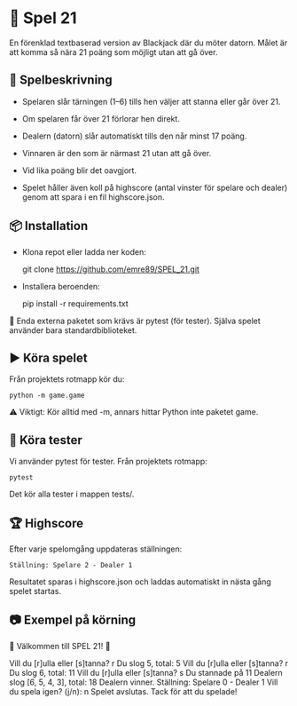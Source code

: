 # 🎲 Spel 21

En förenklad textbaserad version av Blackjack där du möter datorn.
Målet är att komma så nära 21 poäng som möjligt utan att gå över.

## 📖 Spelbeskrivning

* Spelaren slår tärningen (1–6) tills hen väljer att stanna eller går över 21.

* Om spelaren får över 21 förlorar hen direkt.

* Dealern (datorn) slår automatiskt tills den når minst 17 poäng.

* Vinnaren är den som är närmast 21 utan att gå över.

* Vid lika poäng blir det oavgjort.

* Spelet håller även koll på highscore (antal vinster för spelare och dealer) genom att spara i en fil highscore.json.

## 📦 Installation

* Klona repot eller ladda ner koden:

    git clone <https://github.com/emre89/SPEL_21.git>


* Installera beroenden:

    pip install -r requirements.txt

📌 Enda externa paketet som krävs är pytest (för tester). Själva spelet använder bara standardbiblioteket.

## ▶️ Köra spelet

Från projektets rotmapp kör du:

    python -m game.game

⚠️ Viktigt: Kör alltid med -m, annars hittar Python inte paketet game.

## 🧪 Köra tester

Vi använder pytest för tester.
Från projektets rotmapp:

    pytest

Det kör alla tester i mappen tests/.

## 🏆 Highscore

Efter varje spelomgång uppdateras ställningen:

    Ställning: Spelare 2 - Dealer 1

Resultatet sparas i highscore.json och laddas automatiskt in nästa gång spelet startas.

## 📷 Exempel på körning

🎲 Välkommen till SPEL 21! 🎲

Vill du [r]ulla eller [s]tanna? r
Du slog 5, total: 5
Vill du [r]ulla eller [s]tanna? r
Du slog 6, total: 11
Vill du [r]ulla eller [s]tanna? s
Du stannade på 11
Dealern slog [6, 5, 4, 3], total: 18
Dealern vinner.
Ställning: Spelare 0 - Dealer 1
Vill du spela igen? (j/n): n
Spelet avslutas. Tack för att du spelade!
